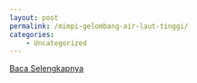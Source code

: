 ```yaml
---
layout: post
permalink: /mimpi-gelombang-air-laut-tinggi/
categories:
    - Uncategorized
---
```


[Baca Selengkapnya](/02)